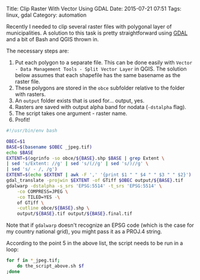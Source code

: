 Title: Clip Raster With Vector Using GDAL
Date: 2015-07-21 07:51
Tags: linux, gdal
Category: automation

Recently I needed to clip several raster files with polygonal layer of municipalities. A solution to this task is pretty straightforward using [GDAL](http://gdal.org/) and a bit of Bash and QGIS thrown in.

The necessary steps are:

1. Put each polygon to a separate file. This can be done easily with `Vector - Data Management Tools - Split Vector Layer` in QGIS. The solution below assumes that each shapefile has the same basename as the raster file.
2. These polygons are stored in the `obce` subfolder relative to the folder with rasters.
3. An `output` folder exists that is used for... output, yes.
4. Rasters are saved with output alpha band for nodata (`-dstalpha` flag).
5. The script takes one argument - raster name.
6. Profit!

```bash
#!/usr/bin/env bash

OBEC=$1
BASE=$(basename $OBEC _jpeg.tif)
echo $BASE
EXTENT=$(ogrinfo -so obce/${BASE}.shp $BASE | grep Extent \
| sed 's/Extent: //g' | sed 's/(//g' | sed 's/)//g' \
| sed 's/ - /, /g')
EXTENT=$(echo $EXTENT | awk -F ',' '{print $1 " " $4 " " $3 " " $2}')
gdal_translate -projwin $EXTENT -of GTiff $OBEC output/${BASE}.tif
gdalwarp -dstalpha -s_srs 'EPSG:5514' -t_srs 'EPSG:5514' \
    -co COMPRESS=JPEG \
    -co TILED=YES -\
    of GTiff \
    -cutline obce/${BASE}.shp \
    output/${BASE}.tif output/${BASE}.final.tif
```

Note that if `gdalwarp` doesn't recognize an EPSG code (which is the case for my country national grid), you might pass it as a PROJ.4 string.

According to the point 5 in the above list, the script needs to be run in a loop:

```bash
for f in *_jpeg.tif;
    do the_script_above.sh $f
;done
```